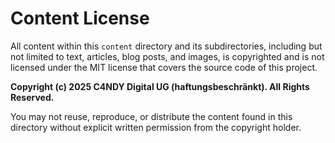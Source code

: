 # Content License

All content within this `content` directory and its subdirectories, including but not limited to text, articles, blog posts, and images, is copyrighted and is not licensed under the MIT license that covers the source code of this project.

**Copyright (c) 2025 C4NDY Digital UG (haftungsbeschränkt). All Rights Reserved.**

You may not reuse, reproduce, or distribute the content found in this directory without explicit written permission from the copyright holder.
